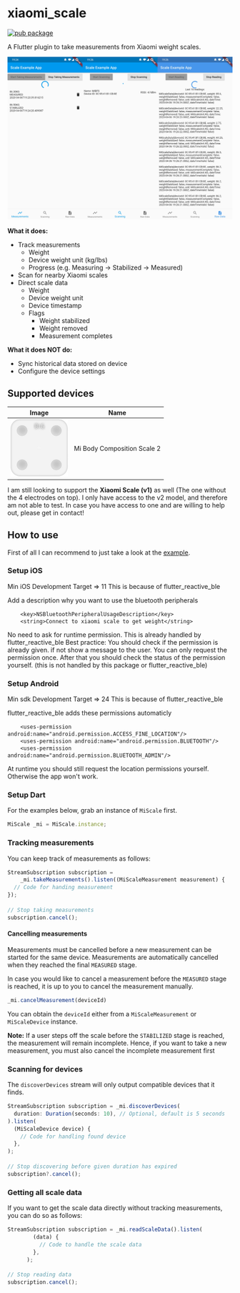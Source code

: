 # xiaomi_scale

[![pub package](https://img.shields.io/pub/v/xiaomi_scale.svg)](https://pub.dartlang.org/packages/xiaomi_scale)

A Flutter plugin to take measurements from Xiaomi weight scales.

<img src="https://raw.githubusercontent.com/BeMacized/xiaomi_scale/master/readme_res/screenshots.png" alt="App Screenshots" width="512">

**What it does:**

* Track measurements
  * Weight
  * Device weight unit (kg/lbs)
  * Progress (e.g. Measuring -> Stabilized -> Measured)
* Scan for nearby Xiaomi scales
* Direct scale data
  * Weight
  * Device weight unit
  * Device timestamp
  * Flags
    * Weight stabilized
    * Weight removed
    * Measurement completes

**What it does NOT do:**

* Sync historical data stored on device
* Configure the device settings

## Supported devices

| **Image**                                                    | **Name**                    |
| ------------------------------------------------------------ | --------------------------- |
| <img src="https://raw.githubusercontent.com/BeMacized/xiaomi_scale/master/readme_res/scale_v2.jpg" alt="Mi Body Composition Scale 2" width="128"> | Mi Body Composition Scale 2 |

I am still looking to support the **Xiaomi Scale (v1)** as well (The one without the 4 electrodes on top).
I only have access to the v2 model, and therefore am not able to test. In case you have access to one and are willing to help out, please get in contact!

## How to use

First of all I can recommend to just take a look at the [example](https://github.com/BeMacized/xiaomi_scale/tree/master/example).

### Setup iOS

Min iOS Development Target => 11
This is because of flutter_reactive_ble

Add a description why you want to use the bluetooth peripherals
```
	<key>NSBluetoothPeripheralUsageDescription</key>
	<string>Connect to xiaomi scale to get weight</string>
```

No need to ask for runtime permission. This is already handled by flutter_reactive_ble
Best practice: 
    You should check if the permission is already given. if not show a message to the user. You can only request the permission once.
    After that you should check the status of the permission yourself. (this is not handled by this package or flutter_reactive_ble)

### Setup Android

Min sdk Development Target => 24
This is because of flutter_reactive_ble

flutter_reactive_ble adds these permissions automaticly
```
    <uses-permission android:name="android.permission.ACCESS_FINE_LOCATION"/>
    <uses-permission android:name="android.permission.BLUETOOTH"/>
    <uses-permission android:name="android.permission.BLUETOOTH_ADMIN"/>
```

At runtime you should still request the location permissions yourself. Otherwise the app won't work.

### Setup Dart


For the examples below, grab an instance of `MiScale` first.

```typescript
MiScale _mi = MiScale.instance;
```

### Tracking measurements

You can keep track of measurements as follows:

```typescript
StreamSubscription subscription =
    _mi.takeMeasurements().listen((MiScaleMeasurement measurement) {
  // Code for handing measurement
});

// Stop taking measurements
subscription.cancel();
```

#### Cancelling measurements

Measurements must be cancelled before a new measurement can be started for the same device. Measurements are automatically cancelled when they reached the final `MEASURED` stage.

In case you would like to cancel a measurement before the `MEASURED` stage is reached, it is up to you to cancel the measurement manually.

```typescript
_mi.cancelMeasurement(deviceId)
```

You can obtain the `deviceId` either from a `MiScaleMeasurement` or `MiScaleDevice` instance.

**Note:** If a user steps off the scale before the `STABILIZED` stage is reached, the measurement will remain incomplete. Hence, if you want to take a new measurement, you must also cancel the incomplete measurement first

### Scanning for devices

The `discoverDevices` stream will only output compatible devices that it finds.

```typescript
StreamSubscription subscription = _mi.discoverDevices(
  duration: Duration(seconds: 10), // Optional, default is 5 seconds
).listen(
  (MiScaleDevice device) {
    // Code for handling found device
  },
);

// Stop discovering before given duration has expired
subscription?.cancel();
```

### Getting all scale data

If you want to get the scale data directly without tracking measurements, you can do so as follows:

```typescript
StreamSubscription subscription = _mi.readScaleData().listen(
        (data) {
          // Code to handle the scale data
        },
      );

// Stop reading data
subscription.cancel();
```

